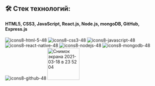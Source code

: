 🛠 Стек технологий:
-------------------
#### HTML5, CSS3, JavaScript, React.js, Node.js, mongoDB, GitHub, Express.js ####
![icons8-html-5-48](https://user-images.githubusercontent.com/67991407/111693883-3bf40900-8842-11eb-987b-aa71191252fa.png)
![icons8-css3-48](https://user-images.githubusercontent.com/67991407/111693879-3b5b7280-8842-11eb-92d3-fcd5387a3663.png)
![icons8-javascript-48](https://user-images.githubusercontent.com/67991407/111693886-3c8c9f80-8842-11eb-9f4c-4a6c42b0ef30.png)
![icons8-react-native-48](https://user-images.githubusercontent.com/67991407/111693890-3c8c9f80-8842-11eb-94f3-3446265729ef.png)
![icons8-nodejs-48](https://user-images.githubusercontent.com/67991407/111694077-75c50f80-8842-11eb-8bd0-3a2176af0385.png)
![icons8-mongodb-48](https://user-images.githubusercontent.com/67991407/111694829-71e5bd00-8843-11eb-9797-570f9088f938.png)
![icons8-github-48](https://user-images.githubusercontent.com/67991407/111693881-3bf40900-8842-11eb-8bcc-62ac7c44e8fb.png)
<img width="103" alt="Снимок экрана 2021-03-18 в 23 52 04" src="https://user-images.githubusercontent.com/67991407/111696125-f97ffb80-8844-11eb-8c3f-31d5e2bea013.png">
